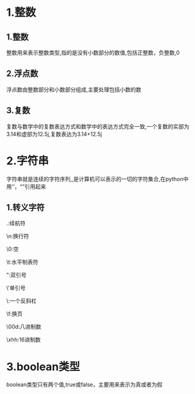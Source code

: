 







# 1.整数

## 1.整数

整数用来表示整数类型,指的是没有小数部分的数值,包括正整数，负整数,0

## 2.浮点数

浮点数由整数部分和小数部分组成,主要处理包括小数的数

## 3.复数

复数与数学中的复数表达方式和数学中的表达方式完全一致,一个复数的实部为3.14和虚部为12.5j,复数表达为3.14+12.5j

# 

# 2.字符串

字符串就是连续的字符序列,,是计算机可以表示的一切的字符集合,在python中用‘’，“”引用起来

## 1.转义字符

.\:续航符

\n:换行符

\0:空

\t:水平制表符

\":双引号

\\'单引号

\\:一个反斜杠

\f:换页

\00d:八进制数

\xhh:16进制数

# 3.boolean类型

boolean类型只有两个值,true或false，主要用来表示为真或者为假



